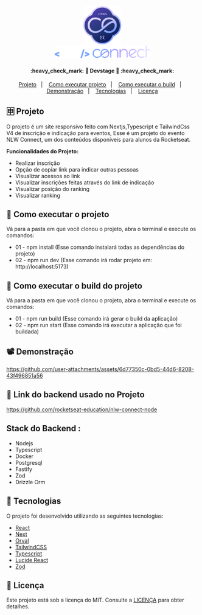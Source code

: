 <div align="center">
    <img alt="nlw-connect-logo" title="#nlw-co" src=".github/favicon.webp" width="100px" />
</div>
<div align="center">
    <img alt="nlw-connect" title="#nlw-connect" src=".github/logo.svg" width="250px" />
</div>

<h4 align="center"> 
	:heavy_check_mark: 🚀 Devstage 🚀 :heavy_check_mark:
</h4>

<p align="center">
  <a href="#-projeto">Projeto</a>&nbsp;&nbsp;&nbsp;|&nbsp;&nbsp;&nbsp;
  <a href="#-como-executar">Como executar projeto</a>&nbsp;&nbsp;&nbsp;|&nbsp;&nbsp;&nbsp;
  <a href="#-como-executar-o-build">Como executar o build</a>&nbsp;&nbsp;&nbsp;|&nbsp;&nbsp;&nbsp;
  <a href="#%EF%B8%8F-demonstração">Demonstração</a>&nbsp;&nbsp;&nbsp;|&nbsp;&nbsp;&nbsp;
  <a href="#-tecnologias">Tecnologias</a>&nbsp;&nbsp;&nbsp;|&nbsp;&nbsp;&nbsp;
  <a href="#memo-licença">Licença</a>
</p>

## 🈸 Projeto

O projeto é um site responsivo feito com Nextjs,Typescript e TailwindCss V4 de inscrição e indicação para
eventos,
Esse é um projeto do evento NLW Connect, um dos conteúdos
disponíveis para alunos da Rocketseat.

<b>Funcionalidades do Projeto:</b>

- Realizar inscrição
- Opção de copiar link para indicar outras pessoas
- Visualizar acessos ao link
- Visualizar inscrições feitas através do link de indicação
- Visualizar posição do ranking
- Visualizar ranking

## 🔧 Como executar o projeto

Vá para a pasta em que você clonou o projeto, abra o terminal e execute os comandos:

- 01 - npm install (Esse comando instalará todas as dependências do projeto)
- 02 - npm run dev (Esse comando irá rodar projeto em: http://localhost:5173)

## 🚩 Como executar o build do projeto

Vá para a pasta em que você clonou o projeto, abra o terminal e execute os comandos:

- 01 - npm run build (Esse comando irá gerar o build da aplicação)
- 02 - npm run start (Esse comando irá executar a aplicação que foi buildada)

## 📽️ Demonstração

https://github.com/user-attachments/assets/6d77350c-0bd5-44d6-8208-43f496851a56

## 👾 Link do backend usado no Projeto

https://github.com/rocketseat-education/nlw-connect-node

## Stack do Backend :

- Nodejs
- Typescript
- Docker
- Postgresql
- Fastify
- Zod
- Drizzle Orm

## 🚀 Tecnologias

O projeto foi desenvolvido utilizando as seguintes tecnologias:

- [React](https://reactjs.org)
- [Next](https://nextjs.org)
- [Orval](https://orval.dev/)
- [TailwindCSS](https://tailwindcss.com)
- [Typescript](https://www.typescriptlang.org)
- [Lucide React](https://lucide.dev)
- [Zod](https://zod.dev/)

## :memo: Licença

Este projeto está sob a licença do MIT. Consulte a [LICENÇA](LICENSE) para obter detalhes.
